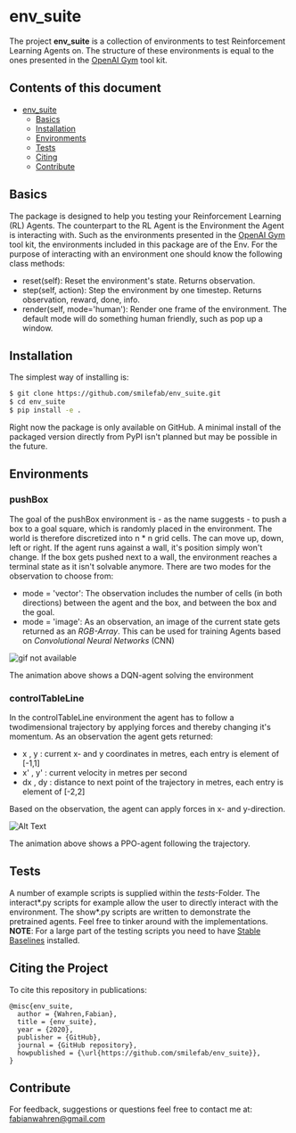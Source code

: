 # env_suite
The project **env_suite** is a collection of environments to test Reinforcement Learning Agents on. The structure of these environments is equal to the ones presented in the [OpenAI Gym][open] tool kit.

## Contents of this document
 - [env_suite](#env_suite)
    - [Basics](#basics)
    - [Installation](#installation)
    - [Environments](#environments)
    - [Tests](#tests)
    - [Citing](#citing-the-project)
    - [Contribute](#contribute)

## Basics
The package is designed to help you testing your Reinforcement Learning (RL) Agents. The counterpart to the RL Agent is the Environment the Agent is interacting with. 
Such as the environments presented in the [OpenAI Gym][open] tool kit, the environments included in this package are of the Env. For the purpose of interacting with an environment one should know the following class methods:
 - reset(self): Reset the environment's state. Returns observation.
 - step(self, action): Step the environment by one timestep. Returns observation, reward, done, info.
 - render(self, mode='human'): Render one frame of the environment. The default mode will do something human friendly, such as pop up a window.

## Installation
The simplest way of installing is:
```sh
$ git clone https://github.com/smilefab/env_suite.git
$ cd env_suite
$ pip install -e .
```
Right now the package is only available on GitHub. A minimal install of the packaged version directly from PyPI isn't planned but may be possible in the future.

## Environments
### pushBox
The goal of the pushBox environment is - as the name suggests - to push a box to a goal square, which is randomly placed in the environment. The world is therefore discretized into n * n grid cells. The can move up, down, left or right. If the agent runs against a wall, it's position simply won't change. If the box gets pushed next to a wall, the environment reaches a terminal state as it isn't solvable anymore.
There are two modes for the observation to choose from:
 - mode = 'vector': The observation includes the number of cells (in both directions) between the agent and the box, and between the box and the goal. 
 - mode = 'image': As an observation, an image of the current state gets returned as an *RGB-Array*. This can be used for training Agents based on *Convolutional Neural Networks* (CNN)
 
![gif not available](https://github.com/smilefab/env_suite/data/videos/DQN_pushBox.gif)

The animation above shows a DQN-agent solving the environment

### controlTableLine
In the controlTableLine environment the agent has to follow a twodimensional trajectory by applying forces and thereby changing it's momentum. As an observation the agent gets returned:

 - x , y :  current x- and y coordinates in metres, each entry is element of [-1,1]
 - x' , y' : current velocity in metres per second
 - dx , dy : distance to next point of the trajectory in metres, each entry is element of [-2,2]

Based on the observation, the agent can apply forces in x- and y-direction.

![Alt Text](https://github.com/smilefab/env_suite/data/videos/PPO_controlTableLine.gif)

The animation above shows a PPO-agent following the trajectory.

## Tests
A number of example scripts is supplied within the *tests*-Folder. The interact*.py scripts for example allow the user to directly interact with the environment. The show*.py scripts are written to demonstrate the pretrained agents. Feel free to tinker around with the implementations.
**NOTE**: For a large part of the testing scripts you need to have [Stable Baselines][stable] installed.

## Citing the Project
To cite this repository in publications:

```
@misc{env_suite,
  author = {Wahren,Fabian},
  title = {env_suite},
  year = {2020},
  publisher = {GitHub},
  journal = {GitHub repository},
  howpublished = {\url{https://github.com/smilefab/env_suite}},
}
```

## Contribute

For feedback, suggestions or questions feel free to contact me at: fabianwahren@gmail.com

[//]: #
 [open]: <https://github.com/openai/gym>
 [stable]: <https://github.com/hill-a/stable-baselines>